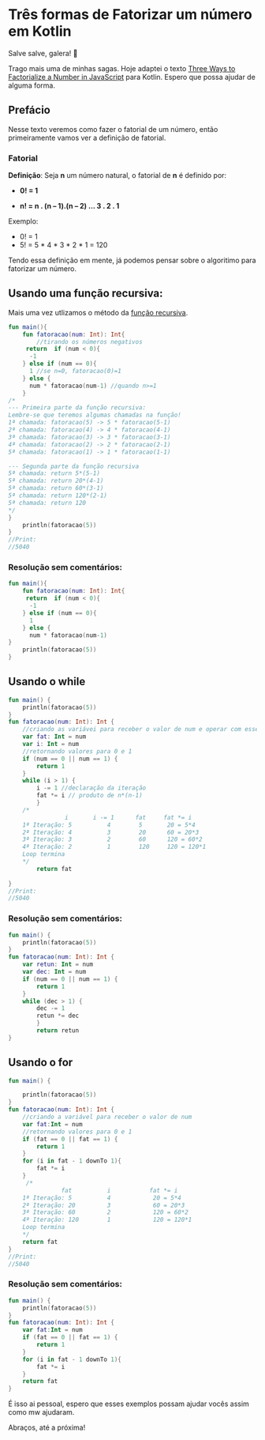 # Três formas de Fatorizar um número em Kotlin

Salve salve, galera! :wave:

Trago mais uma de minhas sagas. Hoje adaptei o texto [Three Ways to Factorialize a Number in JavaScript](https://www.freecodecamp.org/news/how-to-factorialize-a-number-in-javascript-9263c89a4b38/) para Kotlin. Espero que possa ajudar de alguma forma.

## Prefácio

Nesse texto veremos como fazer o fatorial de um número, então primeiramente vamos ver a definição de fatorial.

### Fatorial

**Definição**: Seja **n** um número natural, o fatorial de **n** é definido por:

- **0! = 1**

- **n! = n . (n – 1).(n – 2) … 3 . 2 . 1**

 Exemplo: 

- 0! = 1
- 5! = 5 * 4 * 3 * 2 * 1 = 120 

Tendo essa definição em mente, já podemos pensar sobre o algoritimo para fatorizar um número.

## Usando uma função recursiva:

Mais uma vez utlizamos o método da [função recursiva](https://www.programiz.com/kotlin-programming/recursion).

````kotlin
fun main(){
    fun fatoracao(num: Int): Int{
        //tirando os números negativos
     return  if (num < 0){
      -1
    } else if (num == 0){ 
      1 //se n=0, fatoracao(0)=1 
    } else {
      num * fatoracao(num-1) //quando n>=1
	}   
/*
--- Primeira parte da função recursiva:
Lembre-se que teremos algumas chamadas na função!
1ª chamada: fatoracao(5) -> 5 * fatoracao(5-1)
2ª chamada: fatoracao(4) -> 4 * fatoracao(4-1)
3ª chamada: fatoracao(3) -> 3 * fatoracao(3-1)
4ª chamada: fatoracao(2) -> 2 * fatoracao(2-1)
5ª chamada: fatoracao(1) -> 1 * fatoracao(1-1)

--- Segunda parte da função recursiva
5ª chamada: return 5*(5-1)
5ª chamada: return 20*(4-1)
5ª chamada: return 60*(3-1)
5ª chamada: return 120*(2-1)
5ª chamada: return 120
*/        
}
    println(fatoracao(5))
}
//Print:
//5040
````

### Resolução sem comentários:

````kotlin
fun main(){
    fun fatoracao(num: Int): Int{
     return  if (num < 0){
      -1
    } else if (num == 0){ 
      1 
    } else {
      num * fatoracao(num-1)     
}
    println(fatoracao(5))
}
````



## Usando o while

````kotlin
fun main() {
    println(fatoracao(5))
}
fun fatoracao(num: Int): Int {
    //criando as variávei para receber o valor de num e operar com esse valor
    var fat: Int = num
    var i: Int = num
    //retornando valores para 0 e 1
    if (num == 0 || num == 1) {
        return 1
    }
    while (i > 1) {
        i -= 1 //declaração da iteração
        fat *= i // produto de n*(n-1)
        }
    /*
    		    i		i -= 1		fat		fat *= i
    1ª Iteração: 5			4		 5		 20 = 5*4
    2ª Iteração: 4			3		 20		 60 = 20*3
    3ª Iteração: 3			2		 60		 120 = 60*2
    4ª Iteração: 2			1		 120	 120 = 120*1	 
    Loop termina
    */
        return fat
    
}
//Print:
//5040
````

### Resolução sem comentários:

````kotlin
fun main() {
    println(fatoracao(5))
}
fun fatoracao(num: Int): Int {
    var retun: Int = num
    var dec: Int = num
    if (num == 0 || num == 1) {
        return 1
    }
    while (dec > 1) {
        dec -= 1
        retun *= dec
        }
        return retun
}
````



## Usando o for

````kotlin
fun main() {

    println(fatoracao(5))
}
fun fatoracao(num: Int): Int {
    //criando a variável para receber o valor de num 
    var fat:Int = num
    //retornando valores para 0 e 1
    if (fat == 0 || fat == 1) {
        return 1
    }
    for (i in fat - 1 downTo 1){
        fat *= i
    }
     /*
    		   fat			i			fat *= i
    1ª Iteração: 5			4		 	 20 = 5*4
    2ª Iteração: 20			3		 	 60 = 20*3
    3ª Iteração: 60			2		 	 120 = 60*2
    4ª Iteração: 120		1		 	 120 = 120*1		 	 
    Loop termina
    */
    return fat
}
//Print:
//5040
````

### Resolução sem comentários:

````kotlin
fun main() {
    println(fatoracao(5))
}
fun fatoracao(num: Int): Int {
    var fat:Int = num
    if (fat == 0 || fat == 1) {
        return 1
    }
    for (i in fat - 1 downTo 1){
        fat *= i
    }
    return fat
}
````

É isso ai pessoal, espero que esses exemplos possam ajudar vocês assim como mw ajudaram. 

Abraços, até a próxima!